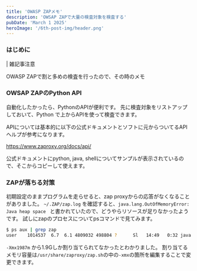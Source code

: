 ```yaml
---
title: 'OWASP ZAPメモ'
description: 'OWSAP ZAPで大量の検査対象を検査する'
pubDate: 'March 1 2025'
heroImage: '/6th-post-img/header.png'
---
```


### はじめに
| 雑記事注意

OWASP ZAPで割と多めの検査を行ったので、その時のメモ

### OWSAP ZAPのPython API
自動化したかったら、PythonのAPIが便利です。
先に検査対象をリストアップしておいて、Python で上からAPIを使って検査できます。

APIについては基本的に以下の公式ドキュメントとソフトに元からついてるAPIヘルプが参考になります。

https://www.zaproxy.org/docs/api/


公式ドキュメントにpython, java, shellについてサンプルが表示されているので、そこからコピーして使えます。

### ZAPが落ちる対策
初期設定のままプログラムを走らせると、zap proxyからの応答がなくなることがありました。
`~/.ZAP/zap.log` を確認すると、`java.lang.OutOfMemoryError: Java heap space ` と書かれていたので、どうやらリソースが足りなかったようです。
試しにzapのプロセスについてpsコマンドで見てみます。

```bash
$ ps aux | grep zap
user    1014537  6.7  6.1 4809032 498804 ?      Sl   14:49   0:32 java -Xmx1987m -jar /usr/share/zaproxy/zap-2.16.0.jar
```

` -Xmx1987m ` から1.9Gしか割り当てられてなかったとわかりました。
割り当てるメモリ容量は`/usr/share/zaproxy/zap.sh`の中の`-xmx`の箇所を編集することで変更できます。

